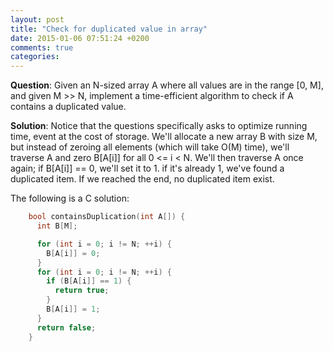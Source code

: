 ```yaml
---
layout: post
title: "Check for duplicated value in array"
date: 2015-01-06 07:51:24 +0200
comments: true
categories: 
---
```


**Question**: Given an N-sized array A where all values are in the range [0, M], and given M >> N,
implement a time-efficient algorithm to check if A contains a duplicated value.

**Solution**: Notice that the questions specifically asks to optimize running time, event at the cost of storage.
We'll allocate a new array B with size M, but instead of zeroing all elements (which will take O(M) time), we'll traverse A and zero
B[A[i]] for all 0 <= i < N. We'll then traverse A once again; if B[A[i]] == 0, we'll set it to 1. if it's already 1, we've found a
duplicated item. If we reached the end, no duplicated item exist.

The following is a C solution:

``` C
    bool containsDuplication(int A[]) {
      int B[M];

      for (int i = 0; i != N; ++i) {
        B[A[i]] = 0;
      }
      for (int i = 0; i != N; ++i) {
        if (B[A[i]] == 1) {
          return true;
        }
        B[A[i]] = 1;
      }
      return false;
    }
```


